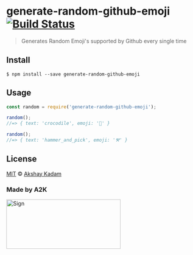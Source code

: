 # generate-random-github-emoji [![Build Status](https://travis-ci.org/deadcoder0904/generate-random-github-emoji.svg?branch=master)](https://travis-ci.org/deadcoder0904/generate-random-github-emoji)

> Generates Random Emoji's supported by Github every single time

## Install

```
$ npm install --save generate-random-github-emoji
```

## Usage

```js
const random = require('generate-random-github-emoji');

random();
//=> { text: 'crocodile', emoji: '🐊' }

random();
//=> { text: 'hammer_and_pick', emoji: '⚒' }
```

## License

[MIT](LICENSE.md) © [Akshay Kadam](https://github.com/deadcoder0904)

### Made by A2K

<img src="http://imgur.com/jfmA33n.png" alt="Sign" width=300 height=130 />
